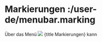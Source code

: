 # Markierungen :/user-de/menubar.marking

Über das Menü ![](gbd-icon-markieren-messen-01.svg) {title Markierungen} kann 
